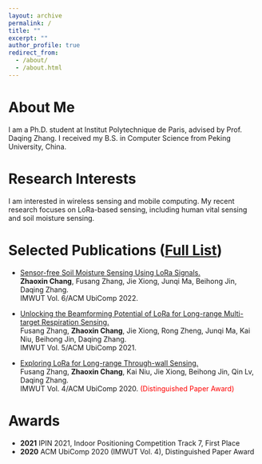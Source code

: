 ```yaml
---
layout: archive
permalink: /
title: ""
excerpt: ""
author_profile: true
redirect_from: 
  - /about/
  - /about.html
---
```


About Me
======
I am a Ph.D. student at Institut Polytechnique de Paris, advised by Prof. Daqing Zhang. I received my B.S. in Computer Science from Peking University, China.


Research Interests
======
I am interested in wireless sensing and mobile computing. My recent research focuses on LoRa-based sensing, including human vital sensing and soil moisture sensing. 

Selected Publications ([Full List](https://scholar.google.com/citations?user=bs5yeA0AAAAJ&hl=en))
======

- [Sensor-free Soil Moisture Sensing Using LoRa Signals.](https://zhaoxin-chang.github.io/)\
  **Zhaoxin Chang**, Fusang Zhang, Jie Xiong, Junqi Ma, Beihong Jin, Daqing Zhang.\
  IMWUT Vol. 6/ACM UbiComp 2022.
  
- [Unlocking the Beamforming Potential of LoRa for Long-range Multi-target Respiration Sensing.](https://dl.acm.org/doi/abs/10.1145/3463526)\
  Fusang Zhang, **Zhaoxin Chang**, Jie Xiong, Rong Zheng, Junqi Ma, Kai Niu, Beihong Jin, Daqing Zhang.\
  IMWUT Vol. 5/ACM UbiComp 2021.
  
- [Exploring LoRa for Long-range Through-wall Sensing.](https://dl.acm.org/doi/abs/10.1145/3397326)\
  Fusang Zhang, **Zhaoxin Chang**, Kai Niu, Jie Xiong, Beihong Jin, Qin Lv, Daqing Zhang.\
  IMWUT Vol. 4/ACM UbiComp 2020. <font color=red>(Distinguished Paper Award)</font>
  
Awards
======

- **2021** IPIN 2021, Indoor Positioning Competition Track 7, First Place
- **2020** ACM UbiComp 2020 (IMWUT Vol. 4), Distinguished Paper Award

